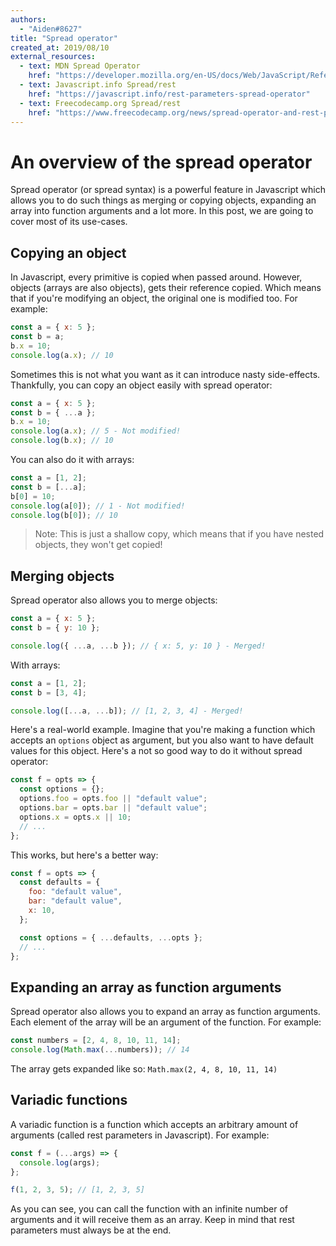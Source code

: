 ```yaml
---
authors:
  - "Aiden#8627"
title: "Spread operator"
created_at: 2019/08/10
external_resources:
  - text: MDN Spread Operator
    href: "https://developer.mozilla.org/en-US/docs/Web/JavaScript/Reference/Operators/Spread_syntax"
  - text: Javascript.info Spread/rest
    href: "https://javascript.info/rest-parameters-spread-operator"
  - text: Freecodecamp.org Spread/rest
    href: "https://www.freecodecamp.org/news/spread-operator-and-rest-parameter-in-javascript-es6-4416a9f47e5e/"
---
```


# An overview of the spread operator

Spread operator (or spread syntax) is a powerful feature in Javascript which allows you to do such things as merging or copying objects, expanding an array into function arguments and a lot more. In this post, we are going to cover most of its use-cases.

## Copying an object

In Javascript, every primitive is copied when passed around. However, objects (arrays are also objects), gets their reference copied. Which means that if you're modifying an object, the original one is modified too. For example:

```js
const a = { x: 5 };
const b = a;
b.x = 10;
console.log(a.x); // 10
```

Sometimes this is not what you want as it can introduce nasty side-effects. Thankfully, you can copy an object easily with spread operator:

```js
const a = { x: 5 };
const b = { ...a };
b.x = 10;
console.log(a.x); // 5 - Not modified!
console.log(b.x); // 10
```

You can also do it with arrays:

```js
const a = [1, 2];
const b = [...a];
b[0] = 10;
console.log(a[0]); // 1 - Not modified!
console.log(b[0]); // 10
```

> Note: This is just a shallow copy, which means that if you have nested objects, they won't get copied!

## Merging objects

Spread operator also allows you to merge objects:

```js
const a = { x: 5 };
const b = { y: 10 };

console.log({ ...a, ...b }); // { x: 5, y: 10 } - Merged!
```

With arrays:

```js
const a = [1, 2];
const b = [3, 4];

console.log([...a, ...b]); // [1, 2, 3, 4] - Merged!
```

Here's a real-world example. Imagine that you're making a function which accepts an `options` object as argument, but you also want to have default values for this object. Here's a not so good way to do it without spread operator:

```js
const f = opts => {
  const options = {};
  options.foo = opts.foo || "default value";
  options.bar = opts.bar || "default value";
  options.x = opts.x || 10;
  // ...
};
```

This works, but here's a better way:

```js
const f = opts => {
  const defaults = {
    foo: "default value",
    bar: "default value",
    x: 10,
  };

  const options = { ...defaults, ...opts };
  // ...
};
```

## Expanding an array as function arguments

Spread operator also allows you to expand an array as function arguments. Each element of the array will be an argument of the function. For example:

```js
const numbers = [2, 4, 8, 10, 11, 14];
console.log(Math.max(...numbers)); // 14
```

The array gets expanded like so: `Math.max(2, 4, 8, 10, 11, 14)`

## Variadic functions

A variadic function is a function which accepts an arbitrary amount of arguments (called rest parameters in Javascript). For example:

```js
const f = (...args) => {
  console.log(args);
};

f(1, 2, 3, 5); // [1, 2, 3, 5]
```

As you can see, you can call the function with an infinite number of arguments and it will receive them as an array. Keep in mind that rest parameters must always be at the end.
